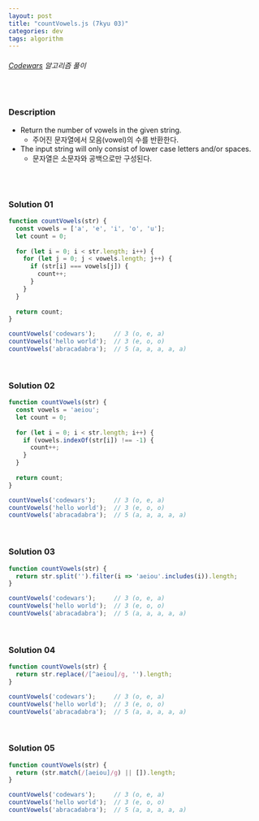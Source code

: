 ```yaml
---
layout: post
title: "countVowels.js (7kyu 03)"
categories: dev
tags: algorithm
---
```


###### [Codewars](https://www.codewars.com) 알고리즘 풀이

<br>

### Description

- Return the number of vowels in the given string.
  - 주어진 문자열에서 모음(vowel)의 수를 반환한다.
- The input string will only consist of lower case letters and/or spaces.
  - 문자열은 소문자와 공백으로만 구성된다.

<br>

<br>

### Solution 01

```js
function countVowels(str) {
  const vowels = ['a', 'e', 'i', 'o', 'u'];
  let count = 0;
  
  for (let i = 0; i < str.length; i++) {
    for (let j = 0; j < vowels.length; j++) {
      if (str[i] === vowels[j]) {
        count++;
      }
    }
  }
  
  return count;
}

countVowels('codewars');     // 3 (o, e, a)
countVowels('hello world');  // 3 (e, o, o)
countVowels('abracadabra');  // 5 (a, a, a, a, a)
```

<br>

### Solution 02

```js
function countVowels(str) {
  const vowels = 'aeiou';
  let count = 0;
  
  for (let i = 0; i < str.length; i++) {
    if (vowels.indexOf(str[i]) !== -1) {
      count++;
    }
  }
  
  return count;
}

countVowels('codewars');     // 3 (o, e, a)
countVowels('hello world');  // 3 (e, o, o)
countVowels('abracadabra');  // 5 (a, a, a, a, a)
```

<br>

### Solution 03

```js
function countVowels(str) {
  return str.split('').filter(i => 'aeiou'.includes(i)).length;
}

countVowels('codewars');     // 3 (o, e, a)
countVowels('hello world');  // 3 (e, o, o)
countVowels('abracadabra');  // 5 (a, a, a, a, a)
```

<br>

### Solution 04

```js
function countVowels(str) {
  return str.replace(/[^aeiou]/g, '').length;
}

countVowels('codewars');     // 3 (o, e, a)
countVowels('hello world');  // 3 (e, o, o)
countVowels('abracadabra');  // 5 (a, a, a, a, a)
```

<br>

### Solution 05

```js
function countVowels(str) {
  return (str.match(/[aeiou]/g) || []).length;
}

countVowels('codewars');     // 3 (o, e, a)
countVowels('hello world');  // 3 (e, o, o)
countVowels('abracadabra');  // 5 (a, a, a, a, a)
```

<br>

<br>

